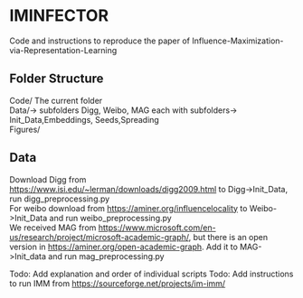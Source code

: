 # IMINFECTOR

Code and instructions to reproduce the paper of Influence-Maximization-via-Representation-Learning

## Folder Structure
Code/ The current folder <br />
Data/-> subfolders Digg, Weibo, MAG each with subfolders-> Init_Data,Embeddings, Seeds,Spreading<br />
Figures/ <br />

## Data
Download Digg from https://www.isi.edu/~lerman/downloads/digg2009.html to Digg->Init_Data,  run digg_preprocessing.py <br />
For weibo download from https://aminer.org/influencelocality to Weibo->Init_Data and run weibo_preprocessing.py <br />
We received MAG from https://www.microsoft.com/en-us/research/project/microsoft-academic-graph/, but there is an open version in https://aminer.org/open-academic-graph. Add it to MAG->Init_data and run mag_preprocessing.py<br />

Todo: Add explanation and  order of individual scripts
Todo: Add instructions to run IMM from https://sourceforge.net/projects/im-imm/
